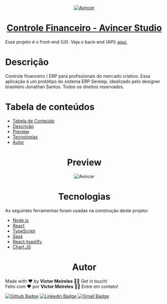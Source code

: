 <p align="center">
  <a href="https://app.avincerstudio.com/" target="_blank">
    <img src="https://app.avincerstudio.com/images/logo_black.png" alt="Avincer" />
  </a>
</p>

<h1 align="center" style="border-bottom: none">
  <a href="https://app.avincerstudio.com/" target="_blank">Controle Financeiro - Avincer Studio</a>
</h1>

<p>
  Esse projeto é o front-end (UI). Veja o back-end (API) <a href="https://github.com/VictorLM/serelep-proto-api" target="_blank">aqui.</a>
</p>

<h1 id="descricao">Descrição</h1>

<p>
  Controle financeiro / ERP para profissionais do mercado criativo. Essa aplicação é um protótipo do sistema ERP Serelep, idealizado pelo designer brasileiro Jonathan Santos. Todos os direitos reservados.
</p>

<h1 id="tabela-de-conteudo">Tabela de conteúdos</h1>

<!--ts-->
   * [Tabela de Conteúdo](#tabela-de-conteudo)
   * [Descrição](#descricao)
   * [Preview](#preview)
   * [Tecnologias](#tecnologias)
   * [Autor](#autor)
<!--te-->

<h1 align="center" id="preview">Preview</h1>

<p align="center">
  <img src="https://i.ibb.co/K7YYBBn/AVINCER.png" alt="Avincer" />
</p>

<h1 align="center" id="tecnologias">Tecnologias</h1>

<p>
    As seguintes ferramentas foram usadas na construção deste projeto:
</p>

- [Node.js](https://nodejs.org/en/)
- [React](https://pt-br.reactjs.org/)
- [TypeScript](https://www.typescriptlang.org/)
- [Sass](https://sass-lang.com/)
- [React-toastify](https://fkhadra.github.io/react-toastify/introduction)
- [Chart.JS](https://www.chartjs.org/)

<h1 align="center" id="autor">Autor</h1>

<p>
  Made with ❤️ by <b>Victor Meireles</b> 👋🏽 Get in touch!
  <br/>
  Feito com ❤️ por <b>Victor Meireles</b> 👋🏽 Entre em contato!
</p>

[![Github Badge](https://img.shields.io/badge/-Github-000?style=flat-square&logo=Github&logoColor=white&link=https://github.com/VictorLM)](https://github.com/VictorLM)
[![Linkedin Badge](https://img.shields.io/badge/-LinkedIn-blue?style=flat-square&logo=Linkedin&logoColor=white&link=https://www.linkedin.com/in/victorlucasmeireles/)](https://www.linkedin.com/in/victorlucasmeireles/)
[![Gmail Badge](https://img.shields.io/badge/-Email-c14438?style=flat-square&logo=Gmail&logoColor=white&link=mailto:victor.meireles.dev@gmail.com)](mailto:victor.meireles.dev@gmail.com)
